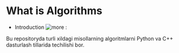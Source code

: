 # What is Algorithms
- Introduction  ![more](https://www.geeksforgeeks.org/introduction-to-algorithms/) :


Bu repositoryda turli xildagi misollarning  algoritmlarni Python va C++ dasturlash tillarida techilishi bor.
